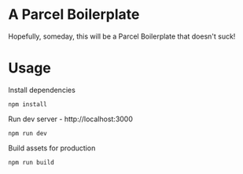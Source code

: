 # A Parcel Boilerplate

Hopefully, someday, this will be a Parcel Boilerplate that doesn't suck!

# Usage

Install dependencies

```
npm install
```

Run dev server - http://localhost:3000

```
npm run dev
```

Build assets for production

```
npm run build
```

